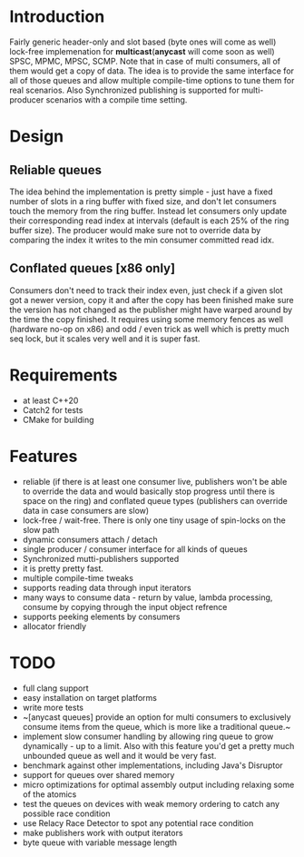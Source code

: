 
# Introduction

Fairly generic header-only and slot based (byte ones will come as well) lock-free implemenation for **multicast**(**anycast** will come soon as well) SPSC, MPMC, MPSC, SCMP. Note that in case of multi consumers, all of them would get a copy of data.  The idea is to provide the same interface for all of those queues and allow multiple compile-time options to tune them for real scenarios.  Also Synchronized publishing is supported for multi-producer scenarios with a compile time setting.

# Design

## Reliable queues

The idea behind the implementation is pretty simple - just have a fixed number of slots in a ring buffer with fixed size, and don't let consumers touch the memory from the ring buffer. Instead let consumers only update their corresponding read index at intervals (default is each 25% of the ring buffer size). The producer would make sure not to override data by comparing the index it writes to  the min consumer committed read idx.

## Conflated queues [x86 only]

Consumers don't need to track their index even, just check if a given slot got a newer version, copy it and after the copy has been finished make sure the version has not changed as the publisher might have warped around by the time the copy finished. It requires using some memory fences as well (hardware no-op on x86) and odd / even trick as well which is pretty much seq lock, but it scales very well and it is super fast.

# Requirements

- at least C++20
- Catch2 for tests
- CMake for building

# Features

- reliable (if there is at least one consumer live, publishers won't be able to override the data and would basically stop progress until there is space on the ring) and conflated queue types (publishers can override data in case consumers are slow)
- lock-free / wait-free. There is only one tiny usage of spin-locks on the slow path
- dynamic consumers attach / detach
- single producer / consumer interface for all kinds of queues
- Synchronized mutti-publishers supported
- it is pretty pretty fast.
- multiple compile-time tweaks
- supports reading data through input iterators
- many ways to consume data - return by value, lambda processing, consume by copying through the input object refrence 
- supports peeking elements by consumers
- allocator friendly

# TODO

- full clang support
- easy installation on target platforms
- write more tests
- ~[anycast queues] provide an option for multi consumers to exclusively consume items from the queue, which is more like a traditional queue.~
- implement slow consumer handling by allowing ring queue to grow dynamically - up to a limit. Also with this feature you'd get a pretty much unbounded queue as well and it would be very fast.
- benchmark against other implementations, including Java's Disruptor
- support for queues over shared memory
- micro optimizations for optimal assembly output including relaxing some of the atomics
- test the queues on devices with weak memory ordering to catch any possible race condition
- use Relacy Race Detector to spot any potential race condition
- make publishers work with output iterators
- byte queue with variable message length
